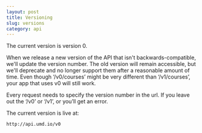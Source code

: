 ```yaml
---
layout: post
title: Versioning
slug: versions
category: api
---
```

The current version is version 0.

When we release a new version of the API that isn't backwards-compatible, we'll update the version number. The old version will remain accessible, but we'll deprecate and no longer support them after a reasonable amount of time. Even though ‘/v0/courses’ might be very different than ‘/v1/courses’, your app that uses v0 will still work. 

Every request needs to specify the version number in the url. If you leave out the ‘/v0’ or ‘/v1’, or you’ll get an error.

<!-- EXAMPLE -->

The current version is live at:

```
http://api.umd.io/v0
```

<!-- END_EXAMPLE -->